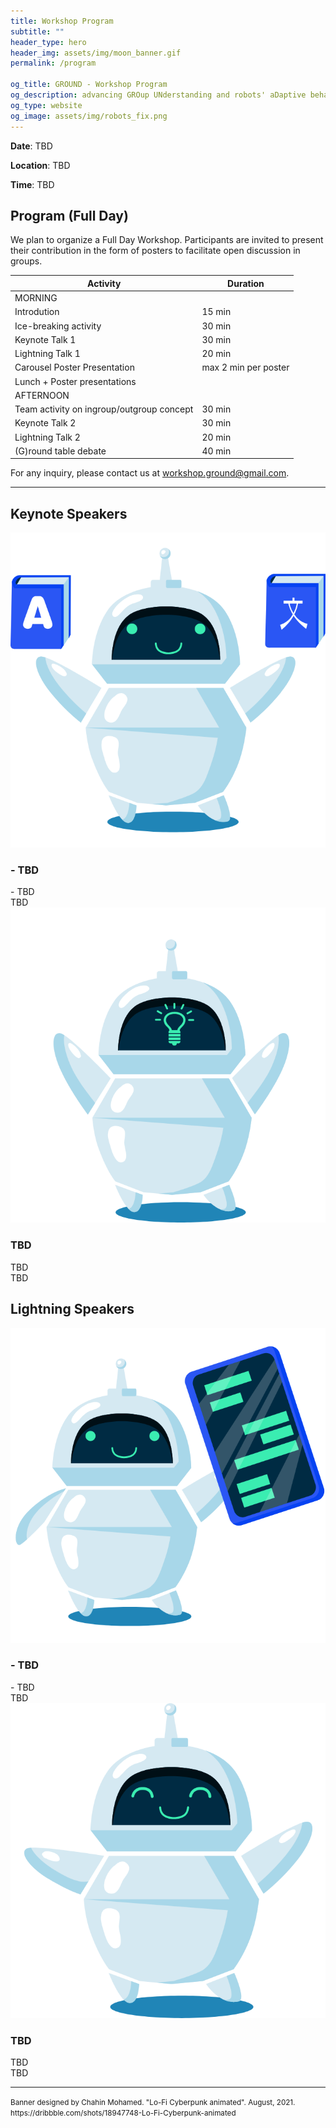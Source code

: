 ```yaml
---
title: Workshop Program
subtitle: ""
header_type: hero
header_img: assets/img/moon_banner.gif
permalink: /program

og_title: GROUND - Workshop Program
og_description: advancing GROup UNderstanding and robots' aDaptive behavior
og_type: website
og_image: assets/img/robots_fix.png
---
```


**Date**: TBD

**Location**:  TBD

**Time**: TBD

## Program (Full Day)

We plan to organize a Full Day Workshop. Participants are invited to present their contribution in the form of posters to facilitate open discussion in groups.

<table>
<thead>
  <tr>
    <th><b>Activity</b></th>
    <th><b>Duration</b></th>
  </tr>
</thead>
<tbody>
  <tr>
    <td colspan="2">MORNING</td>
  </tr>
  <tr>
    <td>Introdution</td>
    <td>15 min</td>
  </tr>
  <tr>
    <td>Ice-breaking activity</td>
    <td>30 min</td>
  </tr>
  <tr>
    <td>Keynote Talk 1</td>
    <td>30 min</td>
  </tr>
  <tr>
    <td>Lightning Talk 1</td>
    <td>20 min</td>
  </tr>
  <tr>
    <td>Carousel Poster Presentation</td>
    <td>max 2 min per poster</td>
  </tr>
  <tr>
    <td colspan="2">Lunch + Poster presentations</td>
  </tr>
  <tr>
    <td colspan="2">AFTERNOON</td>
  </tr>
  <tr>
    <td>Team activity on ingroup/outgroup concept</td>
    <td>30 min</td>
  </tr>
  <tr>
    <td>Keynote Talk 2</td>
    <td>30 min</td>
  </tr>
  <tr>
    <td>Lightning Talk 2</td>
    <td>20 min</td>
  </tr>
  <tr>
    <td>(G)round table debate</td>
    <td>40 min</td>
  </tr>
</tbody>
</table>

For any inquiry, please contact us at [workshop.ground@gmail.com](mailto:workshop.ground@gmail.com).

 ---

## Keynote Speakers

<section class="light">
    <div class="container py-2">
        <article class="postcard light blue">
            <a class="postcard__img_link" href="#">
                <img class="postcard__img" src="assets/placeholders/12.png" alt="Giovanna Varni" />
            </a>
            <div class="postcard__text t-dark">
                <h1 class="postcard__title blue">- TBD</h1>
                <div class="postcard__subtitle small">
				- TBD
				</div>
                <div class="postcard__bar"></div>
                <div class="postcard__preview-txt">TBD</div>
            </div>
        </article>
        <article class="postcard light blue">
			<a class="postcard__img_link" href="#">
				<img class="postcard__img" src="assets/placeholders/13.png" alt="Danilo Gallo" />	
			</a>
			<div class="postcard__text t-dark">
				<h1 class="postcard__title blue">TBD</h1>
				<div class="postcard__subtitle small">
					TBD
				</div>
				<div class="postcard__bar"></div>
				<div class="postcard__preview-txt">TBD</div>
			</div>
		</article>
    </div>
</section>


## Lightning Speakers

<section class="light">
    <div class="container py-2">
        <article class="postcard light blue">
            <a class="postcard__img_link" href="#">
                <img class="postcard__img" src="assets/placeholders/14.png" alt="Image Title" />
            </a>
            <div class="postcard__text t-dark">
                <h1 class="postcard__title blue">- TBD</h1>
                <div class="postcard__subtitle small">
				- TBD
				</div>
                <div class="postcard__bar"></div>
                <div class="postcard__preview-txt">TBD</div>
            </div>
        </article>
        <article class="postcard light blue">
			<a class="postcard__img_link" href="#">
				<img class="postcard__img" src="assets/placeholders/15.png" alt="Image Title" />	
			</a>
			<div class="postcard__text t-dark">
				<h1 class="postcard__title blue">TBD</h1>
				<div class="postcard__subtitle small">
					TBD
				</div>
				<div class="postcard__bar"></div>
				<div class="postcard__preview-txt">TBD</div>
			</div>
		</article>
    </div>
</section>

---

<p class="card-text"><small class="text-muted">Banner designed by Chahin Mohamed. "Lo-Fi Cyberpunk animated". August, 2021. <a>https://dribbble.com/shots/18947748-Lo-Fi-Cyberpunk-animated</a></small></p>
